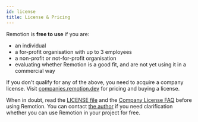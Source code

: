 ```yaml
---
id: license
title: License & Pricing
---
```


Remotion is **free to use** if you are:

- an individual
- a for-profit organisation with up to 3 employees
- a non-profit or not-for-profit organisation
- evaluating whether Remotion is a good fit, and are not yet using it in a commercial way

If you don't qualify for any of the above, you need to acquire a company license. Visit [companies.remotion.dev](https://companies.remotion.dev) for pricing and buying a license.


When in doubt, read the [LICENSE file](https://github.com/JonnyBurger/remotion/blob/main/LICENSE.md) and the [Company License FAQ](https://companies.remotion.dev/faq) before using Remotion. You can contact [the author](mailto:hi@jonny.io) if you need clarification whether you can use Remotion in your project for free.
